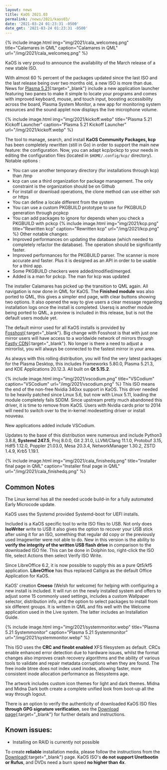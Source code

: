 ```yaml
---
layout: news
title: KaOS 2021.03
permalink: /news/2021/kaos03/
date: '2021-03-24 01:23:31 -0500'
date_gmt: '2021-03-24 01:23:31 -0500'
---
```


{% include image.html
            img="img/2021/cala_welcomeq.png"
            title="Calamares in QML"
            caption="Calamares in QML"
            url="/img/2021/cala_welcomeq.png" %}
            
KaOS is very proud to announce the availability of the March release of a new stable ISO.

With almost 60 % percent of the packages updated since the last ISO and the last release being over two months old, a new ISO is more than due. News for [Plasma 5.21](https://kde.org/announcements/plasma/5/5.21.0/){:target="_blank"} include a new application launcher featuring two panes to make it simple to locate your programs and comes with improved keyboard, mouse, and touch input, boosting accessibility across the board, Plasma System Monitor, a new app for monitoring system resources and the sound applet now displays the live microphone volume. 

{% include image.html
            img="img/2021/kickoff.webp"
            title="Plasma 5.21 Kickoff Launcher"
            caption="Plasma 5.21 Kickoff Launcher"
            url="/img/2021/kickoff.webp" %}
            
The tool to manage, search, and install **KaOS Community Packages, kcp** has been completely rewritten (still in Go) in order to support the main new feature: the configuration. 
Now, you can adapt kcp/pckcp to your needs in editing the configuration files (located in `$HOME/.config/kcp/` directory). Notable options : 
* You can use another temporary directory (for installations through kcp) than /tmp 
* kcp can use a third organization for package management. The only constraint is the organization should be on Github 
* For install or download operations, the clone method can use either ssh or https 
* You can define a locale different from the system 
* You can use a custom PKGBUILD prototype to use for PKGBUILD generation through pcpkcp 
* You can add packages to ignore for depends when you check a PKGBUILD with pckcp 
{% include image.html
            img="img/2021/kcp.png"
            title="Rewritten kcp"
            caption="Rewritten kcp"
            url="/img/2021/kcp.png" %}
Other notable changes: 
* Improved performances on updating the database (which needed to completely refactor the database). The operation should be significantly faster. 
* Improved performances for the PKGBUILD parser. The scanner is more accurate and faster. Plus it is designed as an API in order to be usable for a third app. 
* Some PKGBUILD checkers were added/modified/merged. 
* Added is a man for pckcp. The man for kcp was updated 

The installer Calamares has picked up the transition to QML again. All navigation is now done in QML for KaOS. The **Finished module** was also ported to QML, this gives a simpler end page, with clear buttons showing two options. It also opened the way to give users a clear message regarding installation logs once the install is completed. Usersq is another module being ported to QML, a preview is included in this release, but is not the default users module yet. 

The default mirror used for all KaOS installs is provided by [Fosshost](https://fosshost.org/){:target="_blank"}. Big change with Fosshost is that with just one mirror users will have access to a worldwide network of mirrors through [Fastly CDN](https://fosshost.org/news/fosshost-mirror-service-changes){:target="_blank"}. No longer is there a need to adjust a mirrorlist, you will always be connected to the fastest mirror in your area.

As always with this rolling distribution, you will find the very latest packages for the Plasma Desktop, this includes Frameworks 5.80.0, Plasma 5.21.3, and KDE Applications 20.12.3.  All built on **Qt 5.15.2**.

{% include image.html
            img="img/2021/vscodium.png"
            title="VSCodium"
            caption="VSCodium"
            url="/img/2021/vscodium.png" %}
This ISO means the end of the non-free Nvidia 340xx support in KaOS. This driver needed to be heavily patched since Linux 5.6, but now with Linux 5.11, loading the module completely fails SDDM. Since upstream pretty much abandoned this driver, it is time to remove from KaOS. Users with Nvidia cards prior to 2014 will need to switch over to the in-kernel modesetting driver or install nouveau. 

New applications added include VSCodium. 

Updates to the base of this distribution were numerous and include Python3 3.8.8, **Systemd 247.5**, Proj 8.0.0, Git 2.31.0, LLVM/Clang 11.1.0, Protobuf 3.15, Hdf5 1.12.0, Poppler 21.03.0, Mesa 20.3.4, NetworkManager 1.30.2, ZSTD 1.4.9, Krb5 1.19.1. 

{% include image.html
            img="img/2021/cala_finishedq.png"
            title="Installer final page in QML"
            caption="Installer final page in QML"
            url="/img/2021/cala_finishedq.png" %}

## Common Notes
The Linux kernel has all the needed ucode build-in for a fully automated Early Microcode update. 

KaOS uses the Systemd provided Systemd-boot for UEFI installs.

Included is a KaOS specific tool to write ISO files to USB. Not only does **IsoWriter** write to USB it also gives the option to recover your USB stick after using it for an ISO, something that regular dd copy or the previously used Imagewriter were not able to do.  New in this version is the ability to **verify the integrity of the written USB flash drive** in comparison to the downloaded ISO file.  This can be done in Dolphin too, right-click the ISO file, select Actions then select Verify ISO Write.

Since LibreOffice 6.2, it is now possible to supply this as a pure Qt5/kf5 application. **LibreOffice** has thus replaced Calligra as the default Office Application for KaOS.

KaOS' creation **Croeso** (Welsh for welcome) for helping with configuring a new install is included. It will run on the newly installed system and offers to adjust some 15 commonly used settings, includes a custom Wallpaper selector, distribution info, and the option to select packages to install from six different groups.  It is written in QML and fits well with the Welcome application used in the Live system.  The latter includes an Installation Guide.

{% include image.html
            img="img/2021/systemmonitor.webp"
            title="Plasma 5.21 Systemmonitor"
            caption="Plasma 5.21 Systemmonitor"
            url="/img/2021/systemmonitor.webp" %}

This ISO uses the **CRC and finobt enabled** XFS filesystem as default. CRCs enable enhanced error detection due to hardware issues, whilst the format changes also improves crash recovery algorithms and the ability of various tools to validate and repair metadata corruptions when they are found. The free inode btree does not index used inodes, allowing faster, more consistent inode allocation performance as filesystems age.

The artwork includes custom icon themes for light and dark themes. Midna and Midna Dark both create a complete unified look from boot-up all the way through logout.

There is an option to verify the authenticity of downloaded KaOS ISO files **through GPG signature verification**, see the [Download page](https://kaosx.us/pages/download/#authenticity-check){:target="_blank"} for further details and instructions.

## Known issues:
* Installing on RAID is currently not possible

To create **reliable** installation media, please follow the instructions from the [Download](http://kaosx.us/download/){:target="_blank"} page. KaOS ISO's **do not support Unetbootin or Rufus**, and DVDs need a burn speed **no higher than 4x**.
